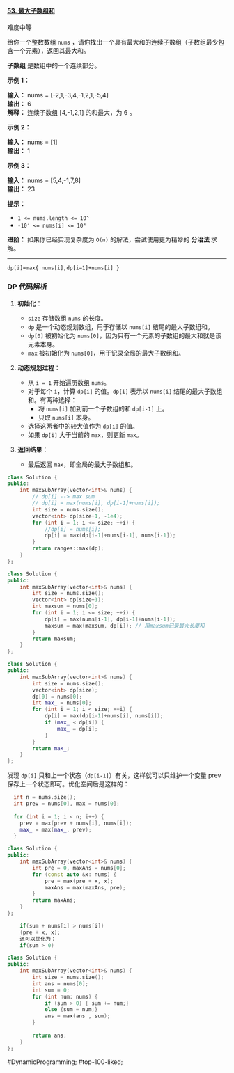 #### [53. 最大子数组和](https://leetcode.cn/problems/maximum-subarray/)

难度中等

给你一个整数数组 `nums` ，请你找出一个具有最大和的连续子数组（子数组最少包含一个元素），返回其最大和。

**子数组** 是数组中的一个连续部分。

**示例 1：**

**输入：** nums = [-2,1,-3,4,-1,2,1,-5,4]  
**输出：** 6  
**解释：** 连续子数组 [4,-1,2,1] 的和最大，为 6 。

**示例 2：**

**输入：** nums = [1]  
**输出：** 1

**示例 3：**

**输入：** nums = [5,4,-1,7,8]  
**输出：** 23

**提示：**

-   `1 <= nums.length <= 10⁵`
-   `-10⁴ <= nums[i] <= 10⁴`

**进阶：** 如果你已经实现复杂度为 `O(n)` 的解法，尝试使用更为精妙的 **分治法** 求解。

---- ----

`dp[i]=max{ nums[i],dp[i−1]+nums[i] }`
### DP 代码解析
1. **初始化**：
    
    - `size` 存储数组 `nums` 的长度。
    - `dp` 是一个动态规划数组，用于存储以 `nums[i]` 结尾的最大子数组和。
    - `dp[0]` 被初始化为 `nums[0]`，因为只有一个元素的子数组的最大和就是该元素本身。
    - `max` 被初始化为 `nums[0]`，用于记录全局的最大子数组和。
2. **动态规划过程**：
    
    - 从 `i = 1` 开始遍历数组 `nums`。
    - 对于每个 `i`，计算 `dp[i]` 的值。`dp[i]` 表示以 `nums[i]` 结尾的最大子数组和。有两种选择：
        - 将 `nums[i]` 加到前一个子数组的和 `dp[i-1]` 上。
        - 只取 `nums[i]` 本身。
    - 选择这两者中的较大值作为 `dp[i]` 的值。
    - 如果 `dp[i]` 大于当前的 `max`，则更新 `max`。
3. **返回结果**：
    
    - 最后返回 `max`，即全局的最大子数组和。

```cpp
class Solution {
public:
    int maxSubArray(vector<int>& nums) {
        // dp[i] --> max sum
        // dp[i] = max(nums[i], dp[i-1]+nums[i]);
        int size = nums.size();
        vector<int> dp(size+1, -1e4);
        for (int i = 1; i <= size; ++i) {
            //dp[i] = nums[i];
            dp[i] = max(dp[i-1]+nums[i-1], nums[i-1]);
        }
        return ranges::max(dp);
    }
};
```

```cpp
class Solution {
public:
    int maxSubArray(vector<int>& nums) {
        int size = nums.size();
        vector<int> dp(size+1);
        int maxsum = nums[0];
        for (int i = 1; i <= size; ++i) {
            dp[i] = max(nums[i-1], dp[i-1]+nums[i-1]);
            maxsum = max(maxsum, dp[i]); // 用maxsum记录最大长度和
        }
        return maxsum;
    }
};
```

```cpp
class Solution {
public:
    int maxSubArray(vector<int>& nums) {
        int size = nums.size();
        vector<int> dp(size);
        dp[0] = nums[0];
        int max_ = nums[0];
        for (int i = 1; i < size; ++i) {
            dp[i] = max(dp[i-1]+nums[i], nums[i]);
            if (max_ < dp[i]) {
                max_ = dp[i];
            }
        }
        return max_;
    }
};
```
发现 `dp[i]` 只和上一个状态（`dp[i-1]`）有关，这样就可以只维护一个变量 prev 保存上一个状态即可。优化空间后是这样的：

```cpp
  int n = nums.size();
  int prev = nums[0], max = nums[0];
	
  for (int i = 1; i < n; i++) {
    prev = max(prev + nums[i], nums[i]);	
    max_ = max(max_, prev);
  }
```

```cpp
class Solution {
public:
    int maxSubArray(vector<int>& nums) {
        int pre = 0, maxAns = nums[0];
        for (const auto &x: nums) {
            pre = max(pre + x, x);
            maxAns = max(maxAns, pre);
        }
        return maxAns;
    }
};
```

```cpp
    if(sum + nums[i] > nums[i])
    (pre + x, x);
    还可以优化为：
    if(sum > 0)
```

```cpp
class Solution {
public:
    int maxSubArray(vector<int>& nums) {
        int size = nums.size();
        int ans = nums[0];
        int sum = 0;
        for (int num: nums) {
            if (sum > 0) { sum += num;}
            else {sum = num;}
            ans = max(ans , sum);
        }
        
        return ans;
    }
};
```
#DynamicProgramming; #top-100-liked;